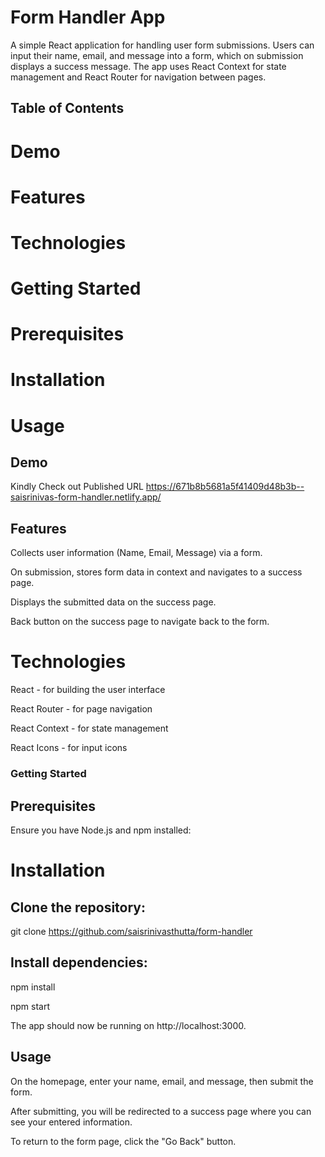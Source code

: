 # Form Handler App

A simple React application for handling user form submissions. Users can input their name, email, and message into a form, which on submission displays a success message. The app uses React Context for state management and React Router for navigation between pages.

## Table of Contents

# Demo

# Features

# Technologies

# Getting Started

# Prerequisites

# Installation

# Usage

## Demo

Kindly Check out Published URL https://671b8b5681a5f41409d48b3b--saisrinivas-form-handler.netlify.app/

## Features

Collects user information (Name, Email, Message) via a form.

On submission, stores form data in context and navigates to a success page.

Displays the submitted data on the success page.

Back button on the success page to navigate back to the form.

# Technologies

React - for building the user interface

React Router - for page navigation

React Context - for state management

React Icons - for input icons

### Getting Started

## Prerequisites

Ensure you have Node.js and npm installed:

# Installation

## Clone the repository:
git clone https://github.com/saisrinivasthutta/form-handler

## Install dependencies:

npm install

npm start

The app should now be running on http://localhost:3000.

## Usage

On the homepage, enter your name, email, and message, then submit the form.

After submitting, you will be redirected to a success page where you can see your entered information.

To return to the form page, click the "Go Back" button.
